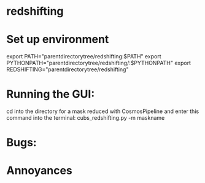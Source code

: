 # redshifting

# Set up environment
export PATH="parentdirectorytree/redshifting:$PATH"
export PYTHONPATH="parentdirectorytree/redshifting/:$PYTHONPATH"
export REDSHIFTING="parentdirectorytree/redshifting"

# Running the GUI:
cd into the directory for a mask reduced with CosmosPipeline
and enter this command into the terminal: cubs_redshifting.py -m maskname


# Bugs:

# Annoyances
